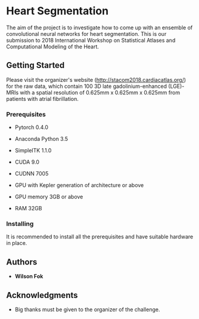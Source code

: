 # Heart Segmentation

The aim of the project is to investigate how to come up with an ensemble of convolutional neural networks for heart segmentation. This is our submission to 2018 International Workshop on Statistical Atlases and Computational Modeling of the Heart. 

## Getting Started

Please visit the organizer's website (http://stacom2018.cardiacatlas.org/) for the raw data, which contain 100 3D late gadolinium-enhanced (LGE)-MRIs with a spatial resolution of 0.625mm x 0.625mm x 0.625mm from patients with atrial fibrillation. 

### Prerequisites

* Pytorch 0.4.0
* Anaconda Python 3.5
* SimpleITK 1.1.0
* CUDA 9.0
* CUDNN 7005

* GPU with Kepler generation of architecture or above
* GPU memory 3GB or above
* RAM 32GB

### Installing

It is recommended to install all the prerequisites and have suitable hardware in place.

## Authors

* **Wilson Fok** 


## Acknowledgments

* Big thanks must be given to the organizer of the challenge. 
